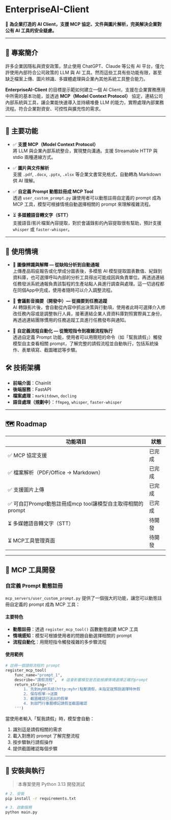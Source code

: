 # EnterpriseAI-Client

🎯 **為企業打造的 AI Client，支援 MCP 協定、文件與圖片解析，完美解決企業對公有 AI 工具的安全疑慮。**

---

## 📘 專案簡介

許多企業因隱私與資安政策，禁止使用 ChatGPT、Claude 等公有 AI 平台，僅允許使用內部符合公司政策的 LLM 與 AI 工具。然而這些工具有些功能有限，甚至缺乏檔案上傳、圖片辨識、多媒體處理與企業內其他系統工具整合能力。

**EnterpriseAI-Client** 的目標是示範如何建立一個 AI Client，支援在企業實務應用中所需的基本功能，並透過 **MCP（Model Context Protocol）** 協定，連結公司內部系統與工具，讓企業能快速導入並持續堆疊 LLM 的能力，實際處理內部業務流程。符合企業對資安、可控性與擴充性的需求。

---

## 🧠 主要功能

- ✅ **支援 MCP（Model Context Protocol）**  
  將 LLM 與企業內部系統整合，實現雙向溝通。支援 Streamable HTTP 與 stdio 兩種連線方式。

- ✅ **圖片與文件解析**  
  支援 `.pdf`, `.docx`, `.pptx`, `.xlsx` 等企業文書常見格式，自動轉為 Markdown 供 AI 理解。

- ✅ **自定義 Prompt 動態註冊成 MCP Tool**  
  透過 `user_custom_prompt.py` 讓使用者可以動態註冊自定義的 prompt 成為 MCP 工具，模型可根據情境自動選擇相關的 prompt 來理解複雜流程。

- ⏳ **多媒體語音轉文字（STT）**  
  支援語音/影片檔案內容提取，對於會議錄影的內容提取很有幫助，預計支援 `whisper` 或 `faster-whisper`。

---

## 🏢 使用情境


- 🧪 **圖像辨識與解釋 — 從缺陷分析到自動通報**  
  上傳產品瑕疵報告或化學成分圖表後，多模態 AI 模型提取圖表數值、紀錄到資料庫，也可選擇呼叫內部的分析工具得出可能成因與負責單位。再透過連結任務發派系統通報負責該製程的生產站點人員進行調查與處理。這一切過程都在同個App中完成，使用者隨時可以介入調整流程。


- 🎤 **會議影音摘要（開發中）— 從摘要到任務追蹤**  
  AI 轉錄影片後，會自動從內容中抓出決策與行動項，使用者此時可選擇介入修改任務內容或是調整執行人員，接著連結企業人資資料庫對照實際員工身份，再透過連結團隊慣用的任務追蹤工具進行任務發布與通知。

- 📝 **自定義流程自動化 — 從簡短指令到複雜流程執行**  
  透過自定義 Prompt 功能，使用者可以用簡短的命令（如「幫我請假」）觸發模型自主查看相關 prompt，了解完整的請假流程並自動執行，包括系統操作、表單填寫、截圖確認等步驟。

## 🛠️ 技術架構

- **前端介面**：Chainlit
- **後端服務**：FastAPI
- **檔案處理**：`markitdown`, `docling`
- **語音處理（規劃中）**：`ffmpeg`, `whisper`, `faster-whisper`

---

## 🗺️ Roadmap

| 功能項目                             | 狀態    |
|----------------------------------|---------|
| ✅ MCP 協定支援                     | 已完成 |
| ✅ 檔案解析（PDF/Office → Markdown） | 已完成 |
| ✅ 支援圖片上傳                | 已完成 |
| ✅ 可自訂Prompt動態註冊成mcp tool讓模型自主取得相關的prompt|已完成|
| ⏳ 多媒體語音轉文字（STT）          | 待開發 |
| ⏳ MCP工具管理頁面|待開發|
---

## 🔧 MCP 工具開發

### 自定義 Prompt 動態註冊

`mcp_servers/user_custom_prompt.py` 提供了一個強大的功能，讓您可以動態註冊自定義的 prompt 成為 MCP 工具：

#### 主要特色
- **動態註冊**：透過 `register_mcp_tool()` 函數動態創建 MCP 工具
- **情境感知**：模型可根據使用者的問題自動選擇相關的 prompt
- **流程自動化**：用簡短指令觸發複雜的多步驟流程

#### 使用範例
```python
# 註冊一個請假流程的 prompt
register_mcp_tool(
    func_name="prompt_1", 
    describe="請假流程",  # 這會影響模型是否能根據情境選擇正確的prompt
    return_string='''
        1. 先到myHR系統(http:myhr)點擊請假，未指定就預設選擇特休假
        2. 保存假單->送簽
        3. 截圖確認已送出的假單
        4. 到部門行事曆標記請假並截圖確認
    ''')
```

當使用者輸入「幫我請假」時，模型會自動：
1. 識別這是請假相關的需求
2. 載入對應的 prompt 了解完整流程
3. 按步驟執行請假操作
4. 提供截圖確認每個步驟

---

## 🔧 安裝與執行

> 本專案使用 Python 3.13 開發測試

```bash
# 2. 安裝
pip install -r requirements.txt

# 3. 啟動服務
python main.py
